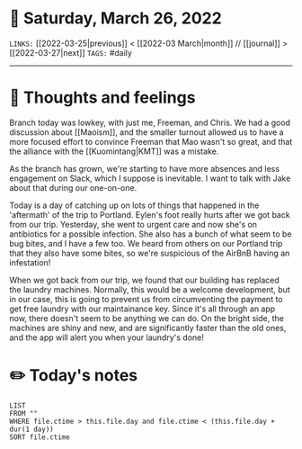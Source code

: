 # 📅 Saturday, March 26, 2022
`LINKS:` [[2022-03-25|previous]] < [[2022-03 March|month]] // [[journal]] > [[2022-03-27|next]] 
`TAGS:` #daily

---
# 💭 Thoughts and feelings
Branch today was lowkey, with just me, Freeman, and Chris. We had a good discussion about [[Maoism]], and the smaller turnout allowed us to have a more focused effort to convince Freeman that Mao wasn't so great, and that the alliance with the [[Kuomintang|KMT]] was a mistake. 

As the branch has grown, we're starting to have more absences and less engagement on Slack, which I suppose is inevitable. I want to talk with Jake about that during our one-on-one. 

Today is a day of catching up on lots of things that happened in the 'aftermath' of the trip to Portland. Eylen's foot really hurts after we got back from our trip. Yesterday, she went to urgent care and now she's on antibiotics for a possible infection. She also has a bunch of what seem to be bug bites, and I have a few too. We heard from others on our Portland trip that they also have some bites, so we're suspicious of the AirBnB having an infestation! 

When we got back from our trip, we found that our building has replaced the laundry machines. Normally, this would be a welcome development, but in our case, this is going to prevent us from circumventing the payment to get free laundry with our maintainance key. Since it's all through an app now, there doesn't seem to be anything we can do. On the bright side, the machines are shiny and new, and are significantly faster than the old ones, and the app will alert you when your laundry's done!

# ✏️ Today's notes
```dataview
LIST 
FROM ""
WHERE file.ctime > this.file.day and file.ctime < (this.file.day + dur(1 day))
SORT file.ctime
```
